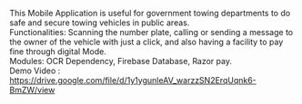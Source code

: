 This Mobile Application is useful for government towing departments to do safe and secure towing vehicles in public areas. <br/>
Functionalities: Scanning the number plate, calling or sending a message to the owner of the vehicle with just a click, and also having a facility to pay fine through digital Mode. <br/>
Modules: OCR Dependency, Firebase Database, Razor pay. <br/>
Demo Video : https://drive.google.com/file/d/1y1ygunleAV_warzzSN2ErqUqnk6-BmZW/view
